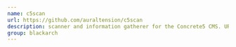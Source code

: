 ```yaml
---
name: c5scan
url: https://github.com/auraltension/c5scan
description: scanner and information gatherer for the Concrete5 CMS. URL : https://github.com/auraltension/c5scan Groups : blackarch blackarch-webapp blackarch-scanner blackarch-recon
group: blackarch
---
```

